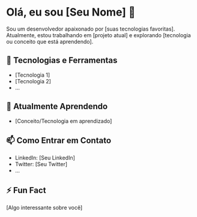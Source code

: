 # Olá, eu sou [Seu Nome] 👋

Sou um desenvolvedor apaixonado por [suas tecnologias favoritas]. Atualmente, estou trabalhando em [projeto atual] e explorando [tecnologia ou conceito que está aprendendo].

## 🔧 Tecnologias e Ferramentas

- [Tecnologia 1]
- [Tecnologia 2]
- ...

## 🌱 Atualmente Aprendendo

- [Conceito/Tecnologia em aprendizado]

## 📫 Como Entrar em Contato

- LinkedIn: [Seu LinkedIn]
- Twitter: [Seu Twitter]
- ...

## ⚡ Fun Fact

[Algo interessante sobre você]

